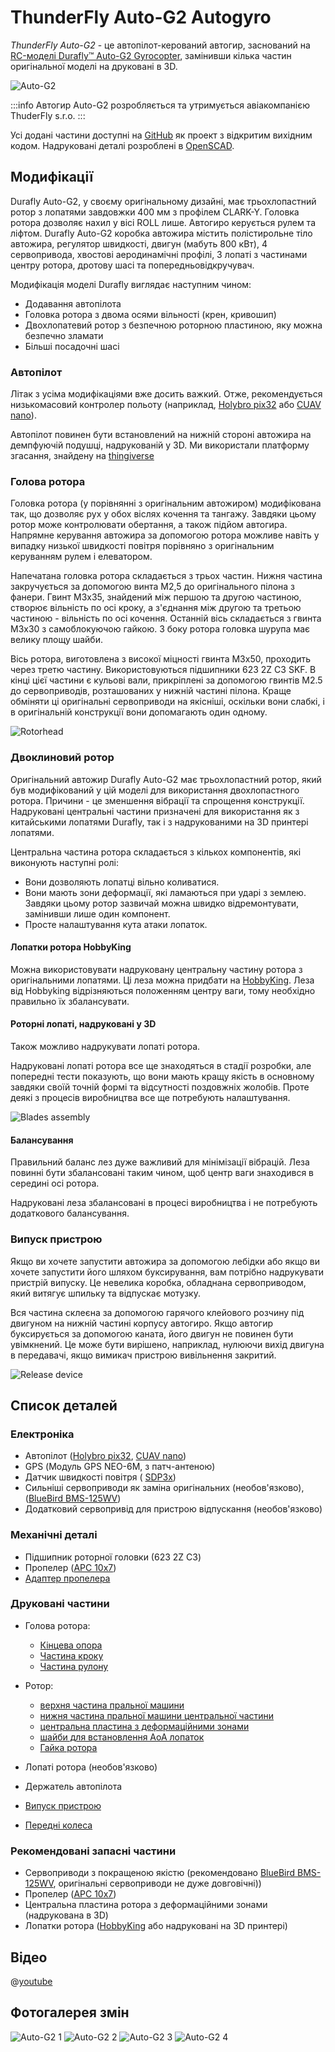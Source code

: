 # ThunderFly Auto-G2 Autogyro

*ThunderFly Auto-G2* - це автопілот-керований автогир, заснований на [RC-моделі Durafly™ Auto-G2 Gyrocopter](https://hobbyking.com/en_us/duraflytm-auto-g2-gyrocopter-w-auto-start-system-821mm-pnf.html), замінивши кілька частин оригінальної моделі на друковані в 3D.

![Auto-G2](../../assets/airframes/autogyro/auto-g2/autog2_title.jpg)

:::info
Автогир Auto-G2 розробляється та утримується авіакомпанією ThuderFly s.r.o.
:::

Усі додані частини доступні на [GitHub](https://github.com/ThunderFly-aerospace/TF-G2/) як проект з відкритим вихідним кодом. Надруковані деталі розроблені в [OpenSCAD](https://www.openscad.org/).


## Модифікації

Durafly Auto-G2, у своєму оригінальному дизайні, має трьохлопастний ротор з лопатями завдовжки 400 мм з профілем CLARK-Y. Головка ротора дозволяє нахил у вісі ROLL лише. Автогиро керується рулем та ліфтом. Durafly Auto-G2 коробка автожира містить полістирольне тіло автожира, регулятор швидкості, двигун (мабуть 800 кВт), 4 сервопривода, хвостові аеродинамічні профілі, 3 лопаті з частинами центру ротора, дротову шасі та попередньовідкручувач.

Модифікація моделі Durafly виглядає наступним чином:
* Додавання автопілота
* Головка ротора з двома осями вільності (крен, кривошип)
* Двохлопатевий ротор з безпечною роторною пластиною, яку можна безпечно зламати
* Більші посадочні шасі

### Автопілот

Літак з усіма модифікаціями вже досить важкий. Отже, рекомендується низькомасовий контролер польоту (наприклад, [Holybro pix32](../flight_controller/holybro_pix32.md) або [CUAV nano](../flight_controller/cuav_v5_nano.md)).

Автопілот повинен бути встановлений на нижній стороні автожира на демпфуючій подушці, надрукованій у 3D. Ми використали платформу згасання, знайдену на [thingiverse](https://www.thingiverse.com/thing:160655)


### Голова ротора

Головка ротора (у порівнянні з оригінальним автожиром) модифікована так, що дозволяє рух у обох віслях кочення та тангажу. Завдяки цьому ротор може контролювати обертання, а також підйом автогира. Напрямне керування автожира за допомогою ротора можливе навіть у випадку низької швидкості повітря порівняно з оригінальним керуванням рулем і елеватором.

Напечатана головка ротора складається з трьох частин. Нижня частина закручується за допомогою винта М2,5 до оригінального пілона з фанери. Гвинт M3x35, знайдений між першою та другою частиною, створює вільність по осі кроку, а з'єднання між другою та третьою частиною - вільність по осі кочення. Останній вісь складається з гвинта M3x30 з самоблокуючою гайкою. З боку ротора головка шурупа має велику площу шайби.

Вісь ротора, виготовлена з високої міцності гвинта M3x50, проходить через третю частину. Використовуються підшипники 623 2Z C3 SKF. В кінці цієї частини є кульові вали, прикріплені за допомогою гвинтів M2.5 до сервоприводів, розташованих у нижній частині пілона. Краще обміняти ці оригінальні сервоприводи на якісніші, оскільки вони слабкі, і в оригінальній конструкції вони допомагають один одному.

![Rotorhead](../../assets/airframes/autogyro/auto-g2/modif_rh.png)

### Двоклиновий ротор

Оригінальний автожир Durafly Auto-G2 має трьохлопастний ротор, який був модифікований у цій моделі для використання двохлопастного ротора. Причини - це зменшення вібрації та спрощення конструкції. Надруковані центральні частини призначені для використання як з китайськими лопатями Durafly, так і з надрукованими на 3D принтері лопатями.

Центральна частина ротора складається з кількох компонентів, які виконують наступні ролі:
* Вони дозволяють лопатці вільно коливатися.
* Вони мають зони деформації, які ламаються при ударі з землею. Завдяки цьому ротор зазвичай можна швидко відремонтувати, замінивши лише один компонент.
* Просте налаштування кута атаки лопаток.

#### Лопатки ротора HobbyKing

Можна використовувати надруковану центральну частину ротора з оригінальними лопатями. Ці леза можна придбати на [HobbyKing](https://hobbyking.com/en_us/duraflytm-auto-g-gyrocopter-821mm-replacement-main-blade-1pcs-bag.html). Леза від Hobbyking відрізняються положенням центру ваги, тому необхідно правильно їх збалансувати.

#### Роторні лопаті, надруковані у 3D

Також можливо надрукувати лопаті ротора.

Надруковані лопаті ротора все ще знаходяться в стадії розробки, але попередні тести показують, що вони мають кращу якість в основному завдяки своїй точній формі та відсутності поздовжніх жолобів. Проте деякі з процесів виробництва все ще потребують налаштування.

![Blades assembly](../../assets/airframes/autogyro/auto-g2/modif_blade.png)

#### Балансування

Правильний баланс лез дуже важливий для мінімізації вібрацій. Леза повинні бути збалансовані таким чином, щоб центр ваги знаходився в середині осі ротора.

Надруковані леза збалансовані в процесі виробництва і не потребують додаткового балансування.

### Випуск пристрою

Якщо ви хочете запустити автожира за допомогою лебідки або якщо ви хочете запустити його шляхом буксирування, вам потрібно надрукувати пристрій випуску. Це невелика коробка, обладнана сервоприводом, який витягує шпильку та відпускає мотузку.

Вся частина склеєна за допомогою гарячого клейового розчину під двигуном на нижній частині корпусу автогиро. Якщо автогир буксирується за допомогою каната, його двигун не повинен бути увімкнений. Це може бути вирішено, наприклад, нулюючи вихід двигуна в передавачі, якщо вимикач пристрою вивільнення закритий.

![Release device](../../assets/airframes/autogyro/auto-g2/modif_release.png)

## Список деталей

### Електроніка

* Автопілот ([Holybro pix32](../flight_controller/holybro_pix32.md), [CUAV nano](../flight_controller/cuav_v5_nano.md))
* GPS (Модуль GPS NEO-6M, з патч-антеною)
* Датчик швидкості повітря ( [SDP3x](https://www.sensirion.com/en/flow-sensors/differential-pressure-sensors/worlds-smallest-differential-pressure-sensor/))
* Сильніші сервоприводи як заміна оригінальних (необов'язково), ([BlueBird BMS-125WV](https://www.blue-bird-model.com/products_detail/411.htm))
* Додатковий сервопривід для пристрою відпускання (необов'язково)

### Механічні деталі

* Підшипник роторної головки (623 2Z C3)
* Пропелер ([APC 10x7](https://www.apcprop.com/product/10x7e/))
* [Адаптер пропелера](https://mpjet.com/shop/gb/prop-adapters/184-collet-prop-adapter-19-mm-4-mm-shaft-m629-standard.html)


### Друковані частини

* Голова ротора:
  * [Кінцева опора](https://github.com/ThunderFly-aerospace/Auto-G2/blob/master/CAD/stl/111_1001.stl)
  * [Частина кроку](https://github.com/ThunderFly-aerospace/Auto-G2/blob/master/CAD/stl/111_1002.stl)
  * [Частина рулону](https://github.com/ThunderFly-aerospace/Auto-G2/blob/master/CAD/stl/111_1003.stl)

* Ротор:
  * [верхня частина пральної машини](https://github.com/ThunderFly-aerospace/Auto-G2/blob/master/CAD/stl/111_1008.stl)
  * [нижня частина пральної машини центральної частини](https://github.com/ThunderFly-aerospace/Auto-G2/blob/master/CAD/stl/111_1004.stl)
  * [центральна пластина з деформаційними зонами](https://github.com/ThunderFly-aerospace/Auto-G2/blob/master/CAD/stl/888_1001.stl)
  * [шайби для встановлення AoA лопаток](https://github.com/ThunderFly-aerospace/Auto-G2/blob/master/CAD/stl/111_1005.stl)
  * [Гайка ротора](https://github.com/ThunderFly-aerospace/Auto-G2/blob/master/CAD/stl/888_1002.stl)

* Лопаті ротора (необов'язково)
* Держатель автопілота
* [Випуск пристрою](https://github.com/ThunderFly-aerospace/Auto-G2/blob/master/CAD/stl/888_1010.stl)
* [Передні колеса](https://github.com/ThunderFly-aerospace/Auto-G2/blob/master/CAD/stl/888_1011.stl)

### Рекомендовані запасні частини

* Сервоприводи з покращеною якістю (рекомендовано [BlueBird BMS-125WV](https://www.blue-bird-model.com/products_detail/411.htm), оригінальні сервоприводи не дуже довговічні))
* Пропелер ([APC 10x7](https://www.apcprop.com/product/10x7e/))
* Центральна пластина ротора з деформаційними зонами (надрукована в 3D)
* Лопатки ротора ([HobbyKing](https://hobbyking.com/en_us/duraflytm-auto-g-gyrocopter-821mm-replacement-main-blade-1pcs-bag.html) або надруковані на 3D принтері)

## Відео

@[youtube](https://youtu.be/YhXXSWz5wWs)

## Фотогалерея змін

![Auto-G2 1](../../assets/airframes/autogyro/auto-g2/autog2_1.jpg) ![Auto-G2 2](../../assets/airframes/autogyro/auto-g2/autog2_2.jpg) ![Auto-G2 3](../../assets/airframes/autogyro/auto-g2/autog2_3.jpg) ![Auto-G2 4](../../assets/airframes/autogyro/auto-g2/autog2_4.jpg)
